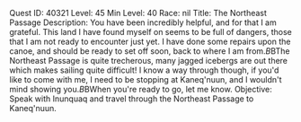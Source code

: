 Quest ID: 40321
Level: 45
Min Level: 40
Race: nil
Title: The Northeast Passage
Description: You have been incredibly helpful, and for that I am grateful. This land I have found myself on seems to be full of dangers, those that I am not ready to encounter just yet. I have done some repairs upon the canoe, and should be ready to set off soon, back to where I am from.$B$BThe Northeast Passage is quite trecherous, many jagged icebergs are out there which makes sailing quite difficult! I know a way through though, if you'd like to come with me, I need to be stopping at Kaneq'nuun, and I wouldn't mind showing you.$B$BWhen you're ready to go, let me know.
Objective: Speak with Inunquaq and travel through the Northeast Passage to Kaneq'nuun.
